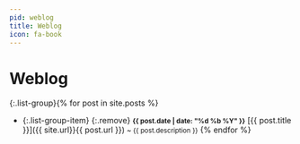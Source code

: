 ```yaml
---
pid: weblog
title: Weblog
icon: fa-book
---
```


# Weblog

{:.list-group}{% for post in site.posts %}
 * {:.list-group-item}
    {:.remove}
    <small>**{{ post.date | date: "%d %b %Y" }}**</small>
    <i class="fa {{ post.icon }} fa-fw"></i>
    [{{ post.title }}]({{ site.url}}{{ post.url }})
    <small>~ {{ post.description }}</small>
{% endfor %}

